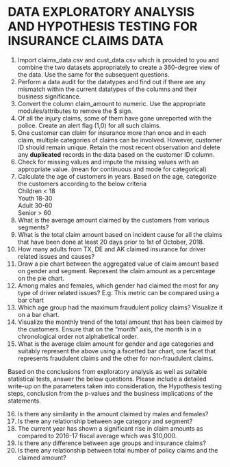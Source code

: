 # DATA EXPLORATORY ANALYSIS AND HYPOTHESIS TESTING FOR INSURANCE CLAIMS DATA
1. Import claims_data.csv and cust_data.csv which is provided to you and
combine the two datasets appropriately to create a 360-degree view of
the data. Use the same for the subsequent questions.
2. Perform a data audit for the datatypes and find out if there are any
mismatch within the current datatypes of the columns and their
business significance.
3. Convert the column claim_amount to numeric. Use the appropriate
modules/attributes to remove the $ sign.
4. Of all the injury claims, some of them have gone unreported with the
police. Create an alert flag (1,0) for all such claims.
5. One customer can claim for insurance more than once and in each claim,
multiple categories of claims can be involved. However, customer ID
should remain unique.
Retain the most recent observation and delete any **duplicated** records in
the data based on the customer ID column.
6. Check for missing values and impute the missing values with an
appropriate value. (mean for continuous and mode for categorical)
7. Calculate the age of customers in years. Based on the age, categorize the
customers according to the below criteria <br/>
Children < 18 <br/>
Youth 18-30 <br/>
Adult 30-60 <br/>
Senior > 60
8. What is the average amount claimed by the customers from various
segments?
9. What is the total claim amount based on incident cause for all the claims
that have been done at least 20 days prior to 1st of October, 2018.
10. How many adults from TX, DE and AK claimed insurance for driver
related issues and causes?
11. Draw a pie chart between the aggregated value of claim amount based
on gender and segment. Represent the claim amount as a percentage on
the pie chart.
12. Among males and females, which gender had claimed the most for any
type of driver related issues? E.g. This metric can be compared using a
bar chart
13. Which age group had the maximum fraudulent policy claims? Visualize
it on a bar chart.
14. Visualize the monthly trend of the total amount that has been claimed
by the customers. Ensure that on the “month” axis, the month is in a
chronological order not alphabetical order.
15. What is the average claim amount for gender and age categories and
suitably represent the above using a facetted bar chart, one facet that
represents fraudulent claims and the other for non-fraudulent claims.

Based on the conclusions from exploratory analysis as well as suitable
statistical tests, answer the below questions. Please include a detailed
write-up on the parameters taken into consideration, the Hypothesis
testing steps, conclusion from the p-values and the business implications of
the statements.

16. Is there any similarity in the amount claimed by males and females?
17. Is there any relationship between age category and segment?
18. The current year has shown a significant rise in claim amounts as
compared to 2016-17 fiscal average which was $10,000.
19. Is there any difference between age groups and insurance claims?
20. Is there any relationship between total number of policy claims and the
claimed amount?
